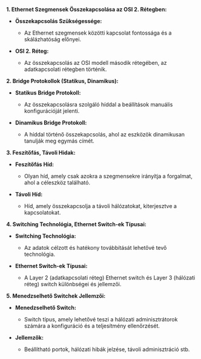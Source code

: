 **1. Ethernet Szegmensek Összekapcsolása az OSI 2. Rétegben:**

* **Összekapcsolás Szükségessége:**
  - Az Ethernet szegmensek közötti kapcsolat fontossága és a skálázhatóság előnyei.

* **OSI 2. Réteg:**
  - Az összekapcsolás az OSI modell második rétegében, az adatkapcsolati rétegben történik.

**2. Bridge Protokollok (Statikus, Dinamikus):**

* **Statikus Bridge Protokoll:**
  - Az összekapcsolásra szolgáló híddal a beállítások manuális konfigurációját jelenti.

* **Dinamikus Bridge Protokoll:**
  - A híddal történő összekapcsolás, ahol az eszközök dinamikusan tanulják meg egymás címét.

**3. Feszítőfás, Távoli Hidak:**

* **Feszítőfás Híd:**
  - Olyan híd, amely csak azokra a szegmensekre irányítja a forgalmat, ahol a céleszköz található.

* **Távoli Híd:**
  - Híd, amely összekapcsolja a távoli hálózatokat, kiterjesztve a kapcsolatokat.

**4. Switching Technológia, Ethernet Switch-ek Típusai:**

* **Switching Technológia:**
  - Az adatok célzott és hatékony továbbítását lehetővé tevő technológia.

* **Ethernet Switch-ek Típusai:**
  - A Layer 2 (adatkapcsolati réteg) Ethernet switch és Layer 3 (hálózati réteg) switch különbségei és jellemzői.

**5. Menedzselhető Switchek Jellemzői:**

* **Menedzselhető Switch:**
  - Switch típus, amely lehetővé teszi a hálózati adminisztrátorok számára a konfiguráció és a teljesítmény ellenőrzését.

* **Jellemzők:**
  - Beállítható portok, hálózati hibák jelzése, távoli adminisztráció stb.
 
